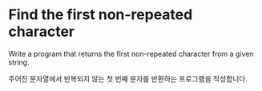 # Find the first non-repeated character

Write a program that returns the first non-repeated character from a given string.

주어진 문자열에서 반복되지 않는 첫 번째 문자를 반환하는 프로그램을 작성합니다.
